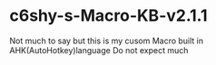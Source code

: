 # c6shy-s-Macro-KB-v2.1.1
Not much to say but this is my cusom Macro built in AHK(AutoHotkey)language
Do not expect much 
